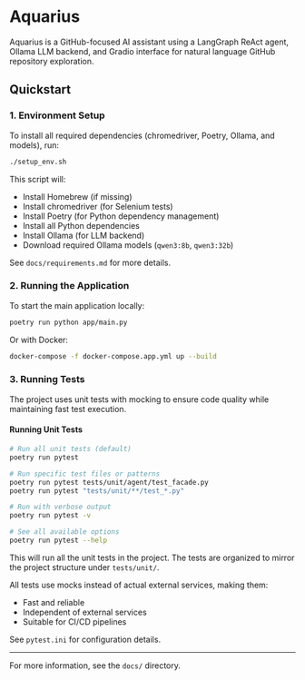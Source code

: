 # Aquarius

Aquarius is a GitHub-focused AI assistant using a LangGraph ReAct agent, Ollama LLM backend, and Gradio interface for natural language GitHub repository exploration.

## Quickstart

### 1. Environment Setup

To install all required dependencies (chromedriver, Poetry, Ollama, and models), run:

```sh
./setup_env.sh
```

This script will:

- Install Homebrew (if missing)
- Install chromedriver (for Selenium tests)
- Install Poetry (for Python dependency management)
- Install all Python dependencies
- Install Ollama (for LLM backend)
- Download required Ollama models (`qwen3:8b`, `qwen3:32b`)

See `docs/requirements.md` for more details.

### 2. Running the Application

To start the main application locally:

```sh
poetry run python app/main.py
```

Or with Docker:

```sh
docker-compose -f docker-compose.app.yml up --build
```

### 3. Running Tests

The project uses unit tests with mocking to ensure code quality while maintaining fast test execution.

#### Running Unit Tests

```sh
# Run all unit tests (default)
poetry run pytest

# Run specific test files or patterns
poetry run pytest tests/unit/agent/test_facade.py
poetry run pytest "tests/unit/**/test_*.py"

# Run with verbose output
poetry run pytest -v

# See all available options
poetry run pytest --help
```

This will run all the unit tests in the project. The tests are organized to mirror the project structure under `tests/unit/`.

All tests use mocks instead of actual external services, making them:
- Fast and reliable
- Independent of external services
- Suitable for CI/CD pipelines

See `pytest.ini` for configuration details.

---

For more information, see the `docs/` directory.

